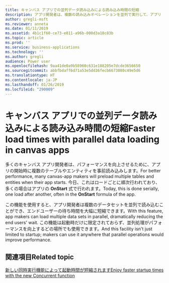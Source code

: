 ```yaml
---
title: キャンバス アプリでの並列データ読み込みによる読み込み時間の短縮
description: アプリ開発者は、複数の読み込みオペレーションを並列で実行して、アプリ ユーザーの全体的な待ち時間を短縮できます。
author: gregli-msft
ms.reviewer: anneta
ms.date: 01/11/2019
ms.assetid: 4b1c1f60-ce73-e811-a96b-000d3a18c83b
ms.topic: article
ms.prod: ''
ms.service: business-applications
ms.technology: ''
ms.author: gregli
audience: Power user
ms.openlocfilehash: 9aa41de0a9b58960c631e188205e7dcde3656650
ms.sourcegitcommit: abbfbdaff6d71a53e5dd36fecb6673080c49e5d6
ms.translationtype: HT
ms.contentlocale: ja-JP
ms.lasthandoff: 01/26/2019
ms.locfileid: "290009"
---
```

# <a name="faster-load-times-with-parallel-data-loading-in-canvas-apps"></a><span data-ttu-id="6d272-103">キャンバス アプリでの並列データ読み込みによる読み込み時間の短縮</span><span class="sxs-lookup"><span data-stu-id="6d272-103">Faster load times with parallel data loading in canvas apps</span></span>




<span data-ttu-id="6d272-104">多くのキャンバス アプリ開発者は、パフォーマンスを向上させるために、アプリの開始時に複数のテーブルやエンティティを事前読み込みします。</span><span class="sxs-lookup"><span data-stu-id="6d272-104">For better performance, many canvas-app makers will preload multiple tables and entities when their app starts.</span></span> <span data-ttu-id="6d272-105">今日、これはロードごとに順次行われており、多くの場合はアプリの **OnStart** 式で行われます。</span><span class="sxs-lookup"><span data-stu-id="6d272-105">Today, this is done serially, one load after another, often in the **OnStart** formula of the app.</span></span> 

<span data-ttu-id="6d272-106">この機能を使用すると、アプリ開発者は複数のデータセットを並列で読み込むことができ、エンドユーザーの待ち時間を大幅に短縮できます。</span><span class="sxs-lookup"><span data-stu-id="6d272-106">With this feature, app makers can load multiple data sets in parallel, dramatically reducing the end users' wait.</span></span>  <span data-ttu-id="6d272-107">この機能は起動時だけに限定されておらず、並列処理がパフォーマンスを向上するどの場所でも使用できます。</span><span class="sxs-lookup"><span data-stu-id="6d272-107">And this facility isn't just limited to startup; makers can use it anywhere that parallel operations would improve performance.</span></span>

## <a name="related-topic"></a><span data-ttu-id="6d272-108">関連項目</span><span class="sxs-lookup"><span data-stu-id="6d272-108">Related topic</span></span>

[<span data-ttu-id="6d272-109">新しい同時実行機能によって起動時間が短縮されます</span><span class="sxs-lookup"><span data-stu-id="6d272-109">Enjoy faster startup times with the new Concurrent function</span></span>](https://powerapps.microsoft.com/blog/enjoy-faster-startup-times-with-the-new-concurrent-function/)